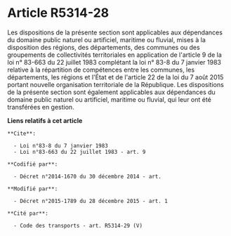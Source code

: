 # Article R5314-28

Les dispositions de la présente section sont applicables aux dépendances du domaine public naturel ou artificiel, maritime ou
fluvial, mises à la disposition des régions, des départements, des communes ou des groupements de collectivités territoriales
en application de l'article 9 de la loi n° 83-663 du 22 juillet 1983 complétant la loi n° 83-8 du 7 janvier 1983 relative à
la répartition de compétences entre les communes, les départements, les régions et l'État et de l'article 22 de la loi du 7
août 2015 portant nouvelle organisation territoriale de la République. Les dispositions de la présente section sont également
applicables aux dépendances du domaine public naturel ou artificiel, maritime ou fluvial, qui leur ont été transférées en
gestion.

**Liens relatifs à cet article**

	**Cite**:

	  - Loi n°83-8 du 7 janvier 1983
	  - Loi n°83-663 du 22 juillet 1983 - art. 9

	**Codifié par**:

	  - Décret n°2014-1670 du 30 décembre 2014 - art.

	**Modifié par**:

	  - Décret n°2015-1789 du 28 décembre 2015 - art. 1

	**Cité par**:

	  - Code des transports - art. R5314-29 (V)
